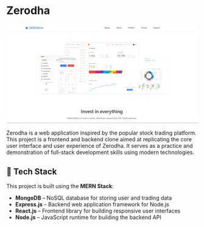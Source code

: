 # Zerodha

![Zerodha Clone](https://github.com/kishoraman21/Zerodha/blob/1e7f634164faf66ed66767d8e4a2905f559bcec9/image.png?raw=true)

Zerodha is a web application inspired by the popular stock trading platform. This project is a frontend and backend clone aimed at replicating the core user interface and user experience of Zerodha. It serves as a practice and demonstration of full-stack development skills using modern technologies.

## 🔧 Tech Stack

This project is built using the **MERN Stack**:

- **MongoDB** – NoSQL database for storing user and trading data  
- **Express.js** – Backend web application framework for Node.js  
- **React.js** – Frontend library for building responsive user interfaces  
- **Node.js** – JavaScript runtime for building the backend API
